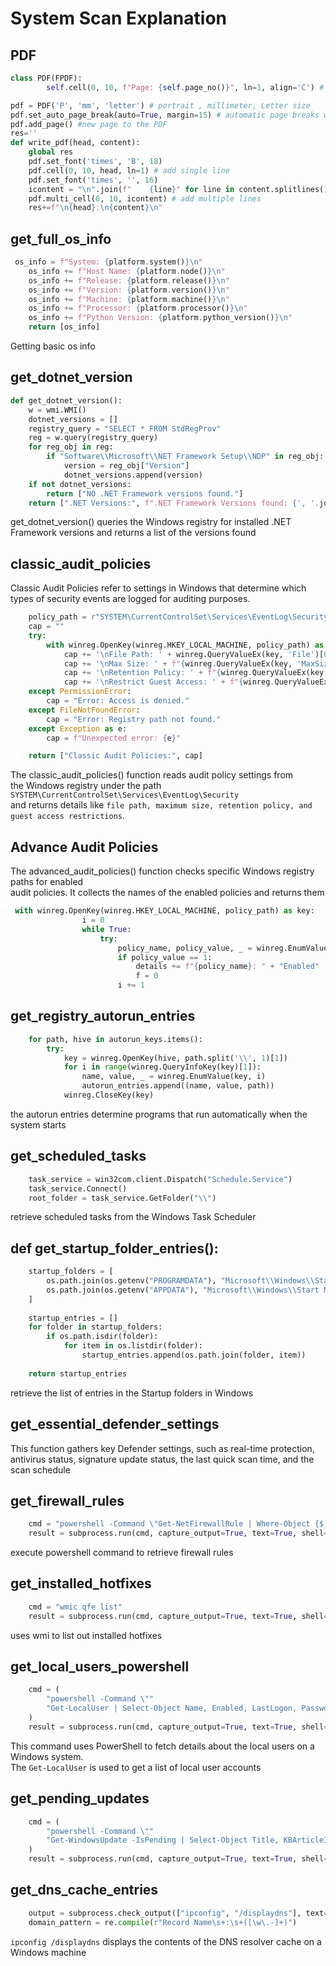 # System Scan Explanation
## PDF
```python
class PDF(FPDF):
        self.cell(0, 10, f"Page: {self.page_no()}", ln=1, align='C') #  print the current page number at the bottom of each page

pdf = PDF('P', 'mm', 'letter') # portrait , millimeter, Letter size
pdf.set_auto_page_break(auto=True, margin=15) # automatic page breaks when the content overflows the page
pdf.add_page() #new page to the PDF
res=''
def write_pdf(head, content):
    global res
    pdf.set_font('times', 'B', 18)
    pdf.cell(0, 10, head, ln=1) # add single line 
    pdf.set_font('times', '', 16)
    icontent = "\n".join(f"    {line}" for line in content.splitlines()) # for making it appear as a block of text under the heading
    pdf.multi_cell(0, 10, icontent) # add multiple lines
    res+=f"\n{head}:\n{content}\n"
```
## get_full_os_info
```python
 os_info = f"System: {platform.system()}\n" 
    os_info += f"Host Name: {platform.node()}\n"  
    os_info += f"Release: {platform.release()}\n" 
    os_info += f"Version: {platform.version()}\n"  
    os_info += f"Machine: {platform.machine()}\n"  
    os_info += f"Processor: {platform.processor()}\n"   
    os_info += f"Python Version: {platform.python_version()}\n"
    return [os_info]
```
Getting basic os info

## get_dotnet_version
```python
def get_dotnet_version():
    w = wmi.WMI()
    dotnet_versions = []
    registry_query = "SELECT * FROM StdRegProv"
    reg = w.query(registry_query)
    for reg_obj in reg:
        if "Software\\Microsoft\\NET Framework Setup\\NDP" in reg_obj: # check if .NET is available in registry
            version = reg_obj["Version"]
            dotnet_versions.append(version)
    if not dotnet_versions:
        return ["NO .NET Framework versions found."]
    return [".NET Versions:", f".NET Framework Versions found: {', '.join(dotnet_versions)}"]
```
get_dotnet_version() queries the Windows registry for installed .NET Framework versions and returns a list of the versions found

##  classic_audit_policies
Classic Audit Policies refer to settings in Windows that determine which types of security events are logged for auditing purposes.
```python
    policy_path = r"SYSTEM\CurrentControlSet\Services\EventLog\Security"
    cap = ""
    try:
        with winreg.OpenKey(winreg.HKEY_LOCAL_MACHINE, policy_path) as key:
            cap += '\nFile Path: ' + winreg.QueryValueEx(key, 'File')[0]
            cap += '\nMax Size: ' + f"{winreg.QueryValueEx(key, 'MaxSize')[0] / (1024**2):.0f} MB"
            cap += '\nRetention Policy: ' + f"{winreg.QueryValueEx(key, 'Retention')[0]}"
            cap += '\nRestrict Guest Access: ' + f"{winreg.QueryValueEx(key, 'RestrictGuestAccess')[0]}"
    except PermissionError:
        cap = "Error: Access is denied."
    except FileNotFoundError:
        cap = "Error: Registry path not found."
    except Exception as e:
        cap = f"Unexpected error: {e}"

    return ["Classic Audit Policies:", cap]
```
The classic_audit_policies() function reads audit policy settings from   
the Windows registry under the path ``SYSTEM\CurrentControlSet\Services\EventLog\Security``  
and returns details like ``file path, maximum size, retention policy, and guest access restrictions``.

## Advance Audit Policies
The advanced_audit_policies() function checks specific Windows registry paths for enabled   
audit policies. It collects the names of the enabled policies and returns them
```python
 with winreg.OpenKey(winreg.HKEY_LOCAL_MACHINE, policy_path) as key:
                i = 0
                while True:
                    try:
                        policy_name, policy_value, _ = winreg.EnumValue(key, i)
                        if policy_value == 1:
                            details += f"{policy_name}: " + "Enabled"
                            f = 0
                        i += 1
```

## get_registry_autorun_entries
```python
    for path, hive in autorun_keys.items():
        try:
            key = winreg.OpenKey(hive, path.split('\\', 1)[1])
            for i in range(winreg.QueryInfoKey(key)[1]):
                name, value, _ = winreg.EnumValue(key, i)
                autorun_entries.append((name, value, path))
            winreg.CloseKey(key)
```
the autorun entries determine programs that run automatically when the system starts

## get_scheduled_tasks
```python
    task_service = win32com.client.Dispatch("Schedule.Service")
    task_service.Connect()
    root_folder = task_service.GetFolder("\\")
```
retrieve scheduled tasks from the Windows Task Scheduler

## def get_startup_folder_entries():
```python
    startup_folders = [
        os.path.join(os.getenv("PROGRAMDATA"), "Microsoft\\Windows\\Start Menu\\Programs\\Startup"),
        os.path.join(os.getenv("APPDATA"), "Microsoft\\Windows\\Start Menu\\Programs\\Startup")
    ]
    
    startup_entries = []
    for folder in startup_folders:
        if os.path.isdir(folder):
            for item in os.listdir(folder):
                startup_entries.append(os.path.join(folder, item))
    
    return startup_entries
```
retrieve the list of entries in the Startup folders in Windows
## get_essential_defender_settings
This function gathers key Defender settings, such as real-time protection,   
antivirus status, signature update status, the last quick scan time, and the scan schedule

## get_firewall_rules
```python
    cmd = "powershell -Command \"Get-NetFirewallRule | Where-Object {$_.Enabled -eq $true} | ConvertTo-Json\""
    result = subprocess.run(cmd, capture_output=True, text=True, shell=True)
```
execute powershell command to retrieve firewall rules

## get_installed_hotfixes
```python
    cmd = "wmic qfe list"
    result = subprocess.run(cmd, capture_output=True, text=True, shell=True)
```
uses wmi to list out installed hotfixes

## get_local_users_powershell
```python
    cmd = (
        "powershell -Command \"" 
        "Get-LocalUser | Select-Object Name, Enabled, LastLogon, PasswordExpires, AccountExpires, UserMayChangePassword | ConvertTo-Json\""
    )
    result = subprocess.run(cmd, capture_output=True, text=True, shell=True)
```
This command uses PowerShell to fetch details about the local users on a Windows system.  
The ``Get-LocalUser`` is used to get a list of local user accounts

## get_pending_updates
```python
    cmd = (
        "powershell -Command \"" 
        "Get-WindowsUpdate -IsPending | Select-Object Title, KBArticleID, Installed, Date | ConvertTo-Json\""
    )
    result = subprocess.run(cmd, capture_output=True, text=True, shell=True)
```

## get_dns_cache_entries
```python
    output = subprocess.check_output(["ipconfig", "/displaydns"], text=True)
    domain_pattern = re.compile(r"Record Name\s+:\s+([\w\.-]+)")
```
``ipconfig /displaydns`` displays the contents of the DNS resolver cache on a Windows machine
